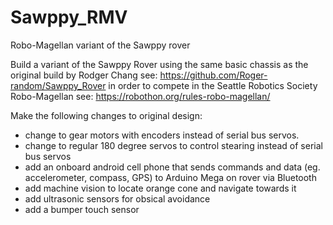 # Sawppy_RMV
Robo-Magellan variant of the Sawppy rover

Build a variant of the Sawppy Rover using the same basic chassis as the original build by Rodger Chang see: https://github.com/Roger-random/Sawppy_Rover in order to compete in the Seattle Robotics Society Robo-Magellan see: https://robothon.org/rules-robo-magellan/
<p>Make the following changes to original design:
<ul>
<li>change to gear motors with encoders instead of serial bus servos.
<li>change to regular 180 degree servos to control stearing instead of serial bus servos
<li>add an onboard android cell phone that sends commands and data (eg. accelerometer, compass, GPS) to Arduino Mega on rover via Bluetooth
<li>add machine vision to locate orange cone and navigate towards it
<li>add ultrasonic sensors for obsical avoidance
<li>add a bumper touch sensor
</ul>
